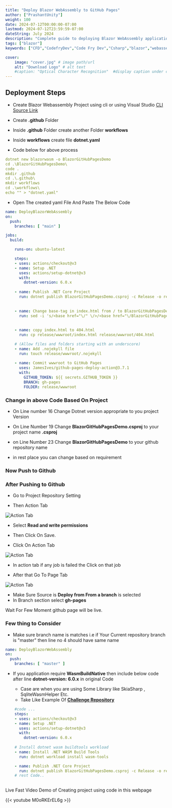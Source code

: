 ```yaml
---
title: "Deploy Blazor WebAssembly to GitHub Pages"
author: ["PrashantUnity"]
weight: 100
date: 2024-07-12T00:00:00-07:00
lastmod: 2024-07-12T23:59:59-07:00
dateString: July 2024
description: "Complete guide to deploying Blazor WebAssembly applications to GitHub Pages using GitHub Actions with automated build and deployment workflows" 
tags: ["blazor"]
keywords: ["CFD","CodefryDev","Code Fry Dev","Csharp","blazor","webassembly" ]

cover:
    image: "cover.jpg" # image path/url
    alt: "Download Logo" # alt text
    #caption: "Optical Character Recognition"  #display caption under cover 
---
```



## Deployment Steps

- Create Blazor Webassembly Project using cli or using Visual Studio [CLI Source Link](https://learn.microsoft.com/en-us/aspnet/core/blazor/tooling?view=aspnetcore-8.0&pivots=cli)
- Create **.github** Folder
- Inside **.github** Folder create another Folder **workflows**
- Inside **workflows** create file **dotnet.yaml**

- Code below for above process

```yaml
dotnet new blazorwasm -o BlazorGitHubPagesDemo
cd .\BlazorGitHubPagesDemo\
code .
mkdir .github
cd .\.github\
mkdir workflows
cd .\workflows\
echo "" > "dotnet.yaml"
```

- Open The created yaml File And Paste The Below Code


```yaml
name: DeployBlazorWebAssembly
on:
  push:
    branches: [ "main" ] 

jobs:
  build:

    runs-on: ubuntu-latest

    steps:
    - uses: actions/checkout@v3
    - name: Setup .NET
      uses: actions/setup-dotnet@v3
      with:
        dotnet-version: 6.0.x
        
    - name: Publish .NET Core Project
      run: dotnet publish BlazorGitHubPagesDemo.csproj -c Release -o release --nologo
    
 
    - name: Change base-tag in index.html from / to BlazorGitHubPagesDemo
      run: sed -i 's/<base href="\/" \/>/<base href="\/BlazorGitHubPagesDemo\/" \/>/g' release/wwwroot/index.html
    
 
    - name: copy index.html to 404.html
      run: cp release/wwwroot/index.html release/wwwroot/404.html

    # (Allow files and folders starting with an underscore)
    - name: Add .nojekyll file
      run: touch release/wwwroot/.nojekyll
      
    - name: Commit wwwroot to GitHub Pages
      uses: JamesIves/github-pages-deploy-action@3.7.1
      with:
        GITHUB_TOKEN: ${{ secrets.GITHUB_TOKEN }}
        BRANCH: gh-pages
        FOLDER: release/wwwroot
```

### Change in above Code Based On Project


- On Line number 16 Change Dotnet version appropriate to you project Version

- On Line Number 19 Change **BlazorGitHubPagesDemo.csproj** to your project name **.csproj**

- on Line Number 23 Change **BlazorGitHubPagesDemo** to your github repository name

- in rest place you can change based on requirement

### Now Push to Github

### After Pushing to Github

- Go to Project Repository Setting

- Then Action Tab

![Action Tab](./action.png)

- Select **Read and write permissions**

- Then Click On Save.

- Click On Action Tab

![Action Tab](./action.png)

- In action tab if any job is failed the Click on that job

- After that Go To Page Tab

![Action Tab](./page.png)

- Make Sure Source is **Deploy from From a branch** is selected
- In Branch section select **gh-pages**


Wait For Few Moment github page will be live.

### Few thing to Consider

- Make sure branch name is matches i.e if Your Current repository branch is "master" then line no 4 should have same name

```yaml
name: DeployBlazorWebAssembly
on:
  push:
    branches: [ "master" ]

```

- If you application require **WasmBuildNative** then include below code after line **dotnet-version: 6.0.x** in original Code
    
    - Case are when you are using Some Library like SkiaSharp , SqliteWasmHelper Etc.
    - Take Like Example Of [**Challenge Repository**](https://github.com/codefrydev/Challenge/blob/master/.github/workflows/dotnet.yml)

```yaml
    #code ...
    steps:
    - uses: actions/checkout@v3
    - name: Setup .NET
      uses: actions/setup-dotnet@v3
      with:
        dotnet-version: 6.0.x
        
    # Install dotnet wasm buildtools workload
    - name: Install .NET WASM Build Tools
      run: dotnet workload install wasm-tools

    - name: Publish .NET Core Project
      run: dotnet publish BlazorGitHubPagesDemo.csproj -c Release -o release --nologo
    # rest Code..
    
```

Live Fast Video Demo of Creating project using code in this webpage

{{< youtube M0oRKErEL6g >}}
